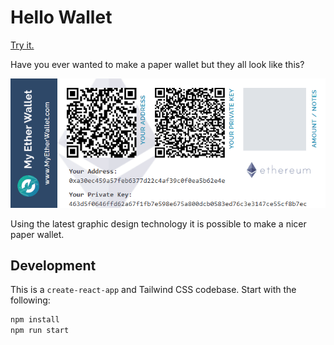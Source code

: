 # Hello Wallet

[Try it.](https://hello-wallet.vercel.app/)

Have you ever wanted to make a paper wallet but they all look like this?

![](https://github.com/g-a-v-i-n/hello-wallet/blob/master/docs/etherwallet3.png?raw=true)

Using the latest graphic design technology it is possible to make a nicer paper wallet.

## Development

This is a `create-react-app` and Tailwind CSS codebase. Start with the following:

```bash
npm install
npm run start
```

